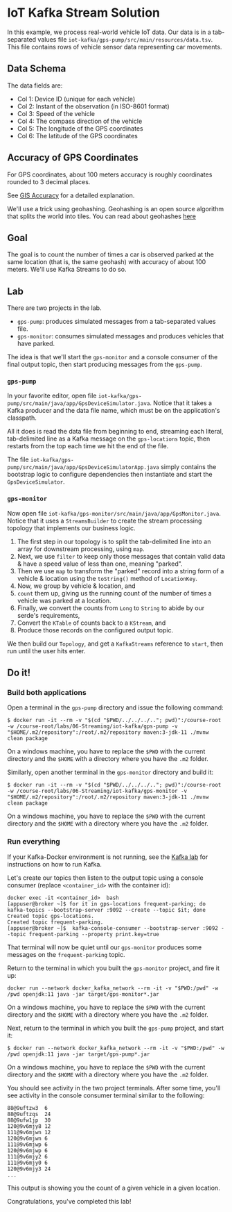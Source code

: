 # IoT Kafka Stream Solution

In this example, we process real-world vehicle IoT data. Our data is in a tab-separated values
file `iot-kafka/gps-pump/src/main/resources/data.tsv`. This file contains rows of vehicle sensor data representing car
movements.

## Data Schema

The data fields are:

- Col 1: Device ID (unique for each vehicle)
- Col 2: Instant of the observation (in ISO-8601 format)
- Col 3: Speed of the vehicle
- Col 4: The compass direction of the vehicle
- Col 5: The longitude of the GPS coordinates
- Col 6: The latitude of the GPS coordinates

## Accuracy of GPS Coordinates

For GPS coordinates, about 100 meters accuracy is roughly coordinates rounded to 3 decimal places.

See [GIS Accuracy](https://gis.stackexchange.com/questions/8650/measuring-accuracy-of-latitude-and-longitude) for a
detailed explanation.

We'll use a trick using geohashing. Geohashing is an open source algorithm that splits the world into tiles. You can
read about geohashes [here](https://en.wikipedia.org/wiki/Geohash)

## Goal

The goal is to count the number of times a car is observed parked at the same location (that is, the same geohash) with
accuracy of about 100 meters. We'll use Kafka Streams to do so.

## Lab

There are two projects in the lab.

* `gps-pump`: produces simulated messages from a tab-separated values file.
* `gps-monitor`: consumes simulated messages and produces vehicles that have parked.

The idea is that we'll start the `gps-monitor` and a console consumer of the final output topic, then start producing
messages from the `gps-pump`.

### `gps-pump`

In your favorite editor, open file `iot-kafka/gps-pump/src/main/java/app/GpsDeviceSimulator.java`. Notice that it takes
a Kafka producer and the data file name, which must be on the application's classpath.

All it does is read the data file from beginning to end, streaming each literal, tab-delimited line as a Kafka message
on the `gps-locations` topic, then restarts from the top each time we hit the end of the file.

The file `iot-kafka/gps-pump/src/main/java/app/GpsDeviceSimulatorApp.java` simply contains the bootstrap logic to
configure dependencies then instantiate and start the `GpsDeviceSimulator`.

### `gps-monitor`

Now open file `iot-kafka/gps-monitor/src/main/java/app/GpsMonitor.java`. Notice that it uses a `StreamsBuilder` to
create the stream processing topology that implements our business logic.

1. The first step in our topology is to split the tab-delimited line into an array for downstream processing,
   using `map`.
2. Next, we use `filter` to keep only those messages that contain valid data & have a speed value of less than one,
   meaning "parked".
3. Then we use `map` to transform the "parked" record into a string form of a vehicle & location using the `toString()`
   method of `LocationKey`.
4. Now, we group by vehicle & location, and
5. `count` them up, giving us the running count of the number of times a vehicle was parked at a location.
6. Finally, we convert the counts from `Long` to `String` to abide by our serde's requirements,
7. Convert the `KTable` of counts back to a `KStream`, and
8. Produce those records on the configured output topic.

We then build our `Topology`, and get a `KafkaStreams` reference to `start`, then run until the user hits enter.

## Do it!

### Build both applications

Open a terminal in the `gps-pump` directory and issue the following command:

```shell
$ docker run -it --rm -v "$(cd "$PWD/../../../.."; pwd)":/course-root -w /course-root/labs/06-Streaming/iot-kafka/gps-pump -v "$HOME/.m2/repository":/root/.m2/repository maven:3-jdk-11 ./mvnw clean package
```

On a windows machine, you have to replace the `$PWD` with the current directory and the `$HOME` with a directory where you have the `.m2` folder.


Similarly, open another terminal in the `gps-monitor` directory and build it:

```shell
$ docker run -it --rm -v "$(cd "$PWD/../../../.."; pwd)":/course-root -w /course-root/labs/06-Streaming/iot-kafka/gps-monitor -v "$HOME/.m2/repository":/root/.m2/repository maven:3-jdk-11 ./mvnw clean package
```

On a windows machine, you have to replace the `$PWD` with the current directory and the `$HOME` with a directory where you have the `.m2` folder.


### Run everything

If your Kafka-Docker environment is not running, see the [Kafka lab](../../docker/start-kafka.md) for instructions on how to run Kafka.

Let's create our topics then listen to the output topic using a console consumer (replace `<container_id>` with the container id):

```shell
docker exec -it <container_id>  bash
[appuser@broker ~]$ for it in gps-locations frequent-parking; do kafka-topics --bootstrap-server :9092 --create --topic $it; done
Created topic gps-locations.
Created topic frequent-parking.
[appuser@broker ~]$  kafka-console-consumer --bootstrap-server :9092 --topic frequent-parking --property print.key=true
```

That terminal will now be quiet until our `gps-monitor` produces some messages on the `frequent-parking` topic.

Return to the terminal in which you built the `gps-monitor` project, and fire it up:

```shell
docker run --network docker_kafka_network --rm -it -v "$PWD:/pwd" -w /pwd openjdk:11 java -jar target/gps-monitor*.jar
```

On a windows machine, you have to replace the `$PWD` with the current directory and the `$HOME` with a directory where you have the `.m2` folder.

Next, return to the terminal in which you built the `gps-pump` project, and start it:

```shell
$ docker run --network docker_kafka_network --rm -it -v "$PWD:/pwd" -w /pwd openjdk:11 java -jar target/gps-pump*.jar
```

On a windows machine, you have to replace the `$PWD` with the current directory and the `$HOME` with a directory where you have the `.m2` folder.

You should see activity in the two project terminals. After some time, you'll see activity in the console consumer
terminal similar to the following:

```shell
88@9uftzw3	6
88@9uftzqs	24
88@9ufw1jp	30
120@9v6mjy8	12
111@9v6mjwn	12
120@9v6mjwn	6
111@9v6mjwp	6
120@9v6mjwp	6
111@9v6mjy2	6
111@9v6mjy0	6
120@9v6mjy3	24
...
```

This output is showing you the count of a given vehicle in a given location.

Congratulations, you've completed this lab!
